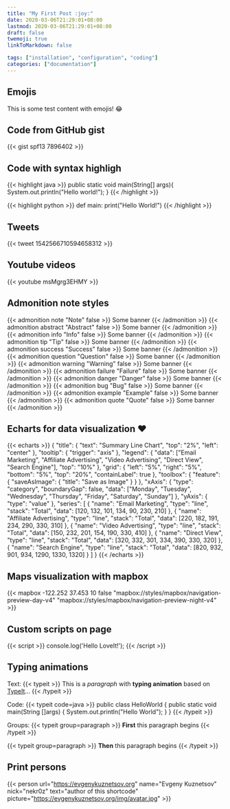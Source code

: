 ```yaml
---
title: "My First Post :joy:"
date: 2020-03-06T21:29:01+08:00
lastmod: 2020-03-06T21:29:01+08:00
draft: false
twemoji: true
linkToMarkdown: false

tags: ["installation", "configuration", "coding"]
categories: ["documentation"]
---
```



## Emojis
This is some test content with emojis! :joy:

## Code from GitHub gist

{{< gist spf13 7896402 >}}

## Code with syntax highligh

{{< highlight java >}}
public static void main(String[] args){
   System.out.println("Hello world!");
}
{{< /highlight >}}

{{< highlight python >}}
def main:
   print("Hello World!")
{{< /highlight >}}


## Tweets
{{< tweet 1542566710594658312 >}}

## Youtube videos
{{< youtube msMgrg3EHMY >}}

## Admonition note styles
{{< admonition note "Note" false >}}
Some banner
{{< /admonition >}}
{{< admonition abstract "Abstract" false >}}
Some banner
{{< /admonition >}}
{{< admonition info "Info" false >}}
Some banner
{{< /admonition >}}
{{< admonition tip "Tip" false >}}
Some banner
{{< /admonition >}}
{{< admonition success "Success" false >}}
Some banner
{{< /admonition >}}
{{< admonition question "Question" false >}}
Some banner
{{< /admonition >}}
{{< admonition warning "Warning" false >}}
Some banner
{{< /admonition >}}
{{< admonition failure "Failure" false >}}
Some banner
{{< /admonition >}}
{{< admonition danger "Danger" false >}}
Some banner
{{< /admonition >}}
{{< admonition bug "Bug" false >}}
Some banner
{{< /admonition >}}
{{< admonition example "Example" false >}}
Some banner
{{< /admonition >}}
{{< admonition quote "Quote" false >}}
Some banner
{{< /admonition >}}

## Echarts for data visualization :heart:
{{< echarts >}}
{
  "title": {
    "text": "Summary Line Chart",
    "top": "2%",
    "left": "center"
  },
  "tooltip": {
    "trigger": "axis"
  },
  "legend": {
    "data": ["Email Marketing", "Affiliate Advertising", "Video Advertising", "Direct View", "Search Engine"],
    "top": "10%"
  },
  "grid": {
    "left": "5%",
    "right": "5%",
    "bottom": "5%",
    "top": "20%",
    "containLabel": true
  },
  "toolbox": {
    "feature": {
      "saveAsImage": {
        "title": "Save as Image"
      }
    }
  },
  "xAxis": {
    "type": "category",
    "boundaryGap": false,
    "data": ["Monday", "Tuesday", "Wednesday", "Thursday", "Friday", "Saturday", "Sunday"]
  },
  "yAxis": {
    "type": "value"
  },
  "series": [
    {
      "name": "Email Marketing",
      "type": "line",
      "stack": "Total",
      "data": [120, 132, 101, 134, 90, 230, 210]
    },
    {
      "name": "Affiliate Advertising",
      "type": "line",
      "stack": "Total",
      "data": [220, 182, 191, 234, 290, 330, 310]
    },
    {
      "name": "Video Advertising",
      "type": "line",
      "stack": "Total",
      "data": [150, 232, 201, 154, 190, 330, 410]
    },
    {
      "name": "Direct View",
      "type": "line",
      "stack": "Total",
      "data": [320, 332, 301, 334, 390, 330, 320]
    },
    {
      "name": "Search Engine",
      "type": "line",
      "stack": "Total",
      "data": [820, 932, 901, 934, 1290, 1330, 1320]
    }
  ]
}
{{< /echarts >}}

## Maps visualization with mapbox

{{< mapbox -122.252 37.453 10 false "mapbox://styles/mapbox/navigation-preview-day-v4" "mapbox://styles/mapbox/navigation-preview-night-v4" >}}

## Custom scripts on page
{{< script >}}
console.log('Hello LoveIt!');
{{< /script >}}


## Typing animations
Text:
{{< typeit >}}
This is a *paragraph* with **typing animation** based on [TypeIt](https://typeitjs.com/)...
{{< /typeit >}}

Code:
{{< typeit code=java >}}
public class HelloWorld {
    public static void main(String []args) {
        System.out.println("Hello World");
    }
}
{{< /typeit >}}

Groups:
{{< typeit group=paragraph >}}
**First** this paragraph begins
{{< /typeit >}}

{{< typeit group=paragraph >}}
**Then** this paragraph begins
{{< /typeit >}}

## Print persons
{{< person url="https://evgenykuznetsov.org" name="Evgeny Kuznetsov" nick="nekr0z" text="author of this shortcode" picture="https://evgenykuznetsov.org/img/avatar.jpg" >}}
